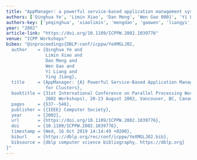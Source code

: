 ```yaml
---
title: "AppManager: a powerful service-based application management system for clusters"
authors: ['Qinghua Ye', 'Limin Xiao', 'Dan Meng', 'Wen Gao 0001', 'Yi Liang', 'Ying Jiang']
authors-key: ['yeqinghua', 'xiaolimin', 'mengdan', 'gaowen', 'liangyi', 'jiangying']
year: "2002"
article-link: "https://doi.org/10.1109/ICPPW.2002.1039776"
venue: "ICPP Workshops"
bibex: "@inproceedings{DBLP:conf/icppw/YeXMGLJ02,
  author    = {Qinghua Ye and
               Limin Xiao and
               Dan Meng and
               Wen Gao and
               Yi Liang and
               Ying Jiang},
  title     = {AppManager: {A} Powerful Service-Based Application Management System
               for Clusters},
  booktitle = {31st International Conference on Parallel Processing Workshops {(ICPP}
               2002 Workshops), 20-23 August 2002, Vancouver, BC, Canada},
  pages     = {537--546},
  publisher = {{IEEE} Computer Society},
  year      = {2002},
  url       = {https://doi.org/10.1109/ICPPW.2002.1039776},
  doi       = {10.1109/ICPPW.2002.1039776},
  timestamp = {Wed, 16 Oct 2019 14:14:49 +0200},
  biburl    = {https://dblp.org/rec/conf/icppw/YeXMGLJ02.bib},
  bibsource = {dblp computer science bibliography, https://dblp.org}
}"
---
```

